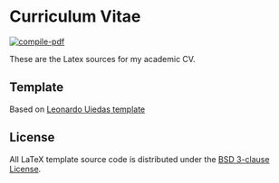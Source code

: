 # Curriculum Vitae

[![compile-pdf](https://github.com/leouieda/cv/workflows/compile-pdf/badge.svg?event=push)](https://github.com/leouieda/cv/actions)

These are the Latex sources for my academic CV.

<!-- **Download** the latest compiled PDF:
[leonardo_uieda_cv.pdf](https://www.leouieda.com/cv/leonardo_uieda_cv.pdf) -->

## Template

Based on [Leonardo Uiedas template](https://github.com/leouieda/cv)

## License

All LaTeX template source code is distributed under the
[BSD 3-clause License](https://opensource.org/licenses/BSD-3-Clause).
